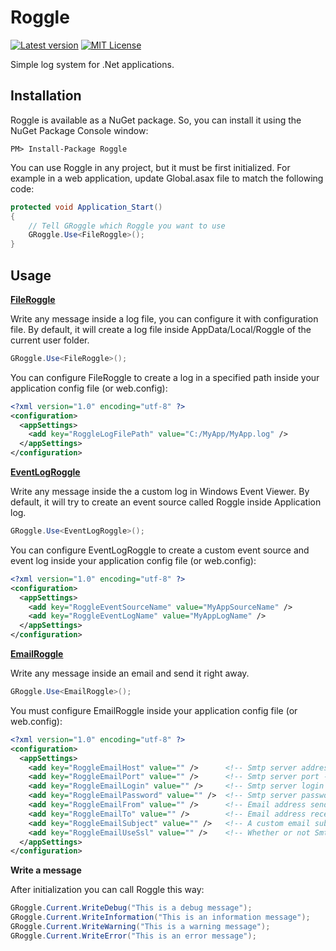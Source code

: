 Roggle
======

[![Latest version](https://img.shields.io/nuget/v/Roggle.svg)](https://www.nuget.org/packages?q=roggle) [![MIT  License](https://img.shields.io/badge/license-MIT-blue.svg)](http://www.gnu.org/licenses/lgpl-3.0.html)

Simple log system for .Net applications.

Installation
------------

Roggle is available as a NuGet package. So, you can install it using the NuGet Package Console window:

```
PM> Install-Package Roggle
```

You can use Roggle in any project, but it must be first initialized. For example in a web application, update Global.asax file to match the following code:

```csharp
protected void Application_Start()
{
    // Tell GRoggle which Roggle you want to use
    GRoggle.Use<FileRoggle>();
}
```

Usage
-----

[**FileRoggle**]()

Write any message inside a log file, you can configure it with configuration file. By default, it will create a log file inside AppData/Local/Roggle of the current user folder.

```csharp
GRoggle.Use<FileRoggle>();
```

You can configure FileRoggle to create a log in a specified path inside your application config file (or web.config):

```xml
<?xml version="1.0" encoding="utf-8" ?>
<configuration>
  <appSettings>
    <add key="RoggleLogFilePath" value="C:/MyApp/MyApp.log" />
  </appSettings>
</configuration>
```

[**EventLogRoggle**]()

Write any message inside the a custom log in Windows Event Viewer. By default, it will try to create an event source called Roggle inside Application log.

```csharp
GRoggle.Use<EventLogRoggle>();
```

You can configure EventLogRoggle to create a custom event source and event log inside your application config file (or web.config):

```xml
<?xml version="1.0" encoding="utf-8" ?>
<configuration>
  <appSettings>
    <add key="RoggleEventSourceName" value="MyAppSourceName" />
    <add key="RoggleEventLogName" value="MyAppLogName" />
  </appSettings>
</configuration>
```

[**EmailRoggle**]()

Write any message inside an email and send it right away.

```csharp
GRoggle.Use<EmailRoggle>();
```

You must configure EmailRoggle inside your application config file (or web.config):

```xml
<?xml version="1.0" encoding="utf-8" ?>
<configuration>
  <appSettings>
    <add key="RoggleEmailHost" value="" />      <!-- Smtp server address -->
    <add key="RoggleEmailPort" value="" />      <!-- Smtp server port -->
    <add key="RoggleEmailLogin" value="" />     <!-- Smtp server login -->
    <add key="RoggleEmailPassword" value="" />  <!-- Smtp server password -->
    <add key="RoggleEmailFrom" value="" />      <!-- Email address sending the log email -->
    <add key="RoggleEmailTo" value="" />        <!-- Email address receiving the log email -->
    <add key="RoggleEmailSubject" value="" />   <!-- A custom email subject -->
    <add key="RoggleEmailUseSsl" value="" />    <!-- Whether or not Smtp server use SSL -->
  </appSettings>
</configuration>
```

**Write a message**

After initialization you can call Roggle this way:

```csharp
GRoggle.Current.WriteDebug("This is a debug message");
GRoggle.Current.WriteInformation("This is an information message");
GRoggle.Current.WriteWarning("This is a warning message");
GRoggle.Current.WriteError("This is an error message");
```
